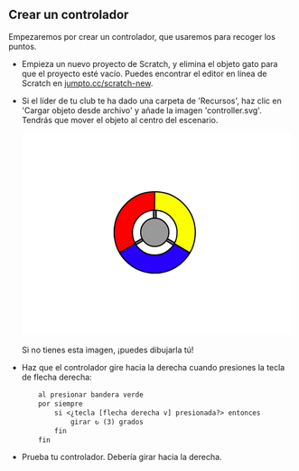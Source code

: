 ## Crear un controlador

Empezaremos por crear un controlador, que usaremos para recoger los puntos.

+ Empieza un nuevo proyecto de Scratch, y elimina el objeto gato para que el proyecto esté vacío. Puedes encontrar el editor en línea de Scratch en <a href="http://jumpto.cc/scratch-new">jumpto.cc/scratch-new</a>.

+ Si el líder de tu club te ha dado una carpeta de 'Recursos', haz clic en 'Cargar objeto desde archivo' y añade la imagen 'controller.svg'. Tendrás que mover el objeto al centro del escenario.

	![screenshot](images/dots-controller.png)

	Si no tienes esta imagen, ¡puedes dibujarla tú!

+ Haz que el controlador gire hacia la derecha cuando presiones la tecla de flecha derecha:

	```blocks
		al presionar bandera verde
		por siempre
   			si <¿tecla [flecha derecha v] presionada?> entonces
      			girar ↻ (3) grados
   			fin
		fin
	```
+ Prueba tu controlador. Debería girar hacia la derecha.



